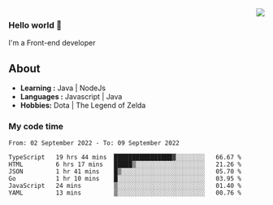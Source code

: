 <img align='right' src="https://github-readme-stats.vercel.app/api?username=jumodada&show_icons=true&theme=vue">

### Hello world 👋

I'm a Front-end developer 
    
## About
-  **Learning :** Java | NodeJs
-  **Languages :** Javascript | Java
-  **Hobbies:** Dota | The Legend of Zelda

### My code time

<!--START_SECTION:waka-->

```text
From: 02 September 2022 - To: 09 September 2022

TypeScript   19 hrs 44 mins  ████████████████▓░░░░░░░░   66.67 %
HTML         6 hrs 17 mins   █████▒░░░░░░░░░░░░░░░░░░░   21.26 %
JSON         1 hr 41 mins    █▒░░░░░░░░░░░░░░░░░░░░░░░   05.70 %
Go           1 hr 10 mins    █░░░░░░░░░░░░░░░░░░░░░░░░   03.95 %
JavaScript   24 mins         ▒░░░░░░░░░░░░░░░░░░░░░░░░   01.40 %
YAML         13 mins         ▒░░░░░░░░░░░░░░░░░░░░░░░░   00.76 %
```

<!--END_SECTION:waka-->
